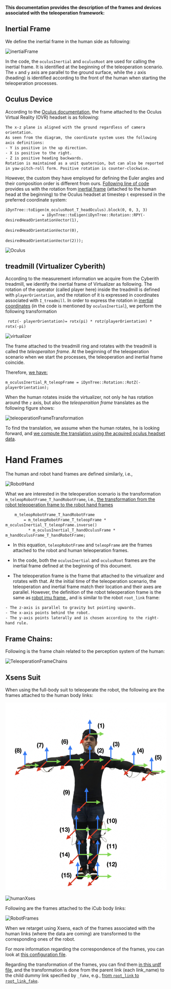 **This documentation provides the description of the frames and devices associated with the teleoperation framework:**

## Inertial Frame

We define the inertial frame in the human side as following:

![inertialFrame](https://user-images.githubusercontent.com/17707730/75995174-53dd4100-5efc-11ea-98db-8ea3cbe33379.jpg)

In the code, the `oculusInertial` and `oculusRoot` are used for calling the inertial frame. It is identified at the beginning of the teleoperation scenario. The `x` and `y` axis are parallel to the ground surface, while the `z` axis (heading) is identified according to the front of the human when starting the teleoperation processes.

## Oculus Device
According to the [Oculus documentation](https://developer.oculus.com/documentation/native/pc/dg-sensor/), the frame attached to the Oculus Virtual Reality (OVR) headset is as following:
```
The x-z plane is aligned with the ground regardless of camera orientation.
As seen from the diagram, the coordinate system uses the following axis definitions:
- Y is positive in the up direction.
- X is positive to the right.
- Z is positive heading backwards.
Rotation is maintained as a unit quaternion, but can also be reported in yaw-pitch-roll form. Positive rotation is counter-clockwise.
```
However, the custom they have employed for defining the Euler angles and their composition order is different from ours.
[Following line of code](https://github.com/robotology/walking-teleoperation/blob/master/modules/Oculus_module/src/OculusModule.cpp#L386-L389
) provides us with the rotation from [inertial frame](#inertial-frame) (attached to the human head at the beginning) to the Oculus headset at timestep `t` expressed in the preferred coordinate system:

```
iDynTree::toEigen(m_oculusRoot_T_headOculus).block(0, 0, 3, 3)
                = iDynTree::toEigen(iDynTree::Rotation::RPY(-desiredHeadOrientationVector(1),
                                                            desiredHeadOrientationVector(0),
                                                            desiredHeadOrientationVector(2)));
```                                                           
![Oculus](https://user-images.githubusercontent.com/17707730/75995262-72dbd300-5efc-11ea-8998-63ccce533453.png)

## treadmill (Virtualizer Cyberith)

According to the measurement information we acquire from the Cyberith treadmill, we identify the inertial frame of Virtualizer as following. The rotation of the operator (called player here) inside the treadmill is defined with `playerOrientation`, and the rotation of it is expressed in coordinates associated with `I_treadmill`. In order to express the rotation in [inertial coordinates](#inertial-frame) (in the code is mentioned by `oculusInertial`), we perform the following transformation

```
 rotz(- playerOrientation)= rotx(pi) * rotz(playerOrientation) * rotx(-pi)
```

![virtualizer](https://user-images.githubusercontent.com/17707730/75995418-afa7ca00-5efc-11ea-8288-a6238090de33.jpg)


The frame attached to the treadmill ring and rotates with the treadmill is called the _teleoperaiton frame_. At the beginning of the teleoperation scenario when we start the processes, the teleoperation and inertial frame coincide.

Therefore, [we have:](https://github.com/robotology/walking-teleoperation/blob/60b449e6e8d5120a2a11ca2997521f46c51821c1/modules/Oculus_module/src/HeadRetargeting.cpp#L105)

```
m_oculusInertial_R_teleopFrame = iDynTree::Rotation::RotZ(-playerOrientation);
```

When the human rotates inside the virtualizer, not only he has rotation around the `z` axis, but also the _teleoperaition frame_  translates as the following figure shows:


![teleoperationFrameTransformation](https://user-images.githubusercontent.com/17707730/75995382-a0c11780-5efc-11ea-990e-bb1bc8f1c8ff.jpg)
                                                                      

To find the translation, we assume when the human rotates, he is looking forward, and [we compute the translation using the acquired oculus headset data](https://github.com/robotology/walking-teleoperation/blob/5ae5a89e504a985528d5263467f806e806f78d37/modules/Oculus_module/src/OculusModule.cpp#L647-L657).



# Hand Frames

The human and robot hand frames are defined similarly, i.e.,


![RobotHand](https://user-images.githubusercontent.com/17707730/75995311-85eea300-5efc-11ea-8aac-23b06f2d6fff.jpeg)

What we are interested in the teleoperation scenario is the transformation `m_teleopRobotFrame_T_handRobotFrame`, i.e., [the transformation from the robot teleoperation frame to the robot hand frames](https://github.com/robotology/walking-teleoperation/blob/60b449e6e8d5120a2a11ca2997521f46c51821c1/modules/Oculus_module/src/HandRetargeting.cpp#L74-L77)
```
    m_teleopRobotFrame_T_handRobotFrame
        = m_teleopRobotFrame_T_teleopFrame * m_oculusInertial_T_teleopFrame.inverse()
          * m_oculusInertial_T_handOculusFrame * m_handOculusFrame_T_handRobotFrame;

```
- In this equation, `teleopRobotFrame` and `teleopFrame` are the frames attached to the robot and human teleoperation frames. 

- In the code, both the `oculusInertial` and `oculusRoot` frames are the inertial frame defined at the beginning of this document.
- The teleoperation frame is the frame that attached to the virtualizer and rotates with that. At the initial time of the teleoperation scenario, the teleoperation and inertial frame match their location and their axes are parallel.
However, the definition of the robot teleoperation frame is the same as [robot imu frame ](https://github.com/kouroshD/walking-teleoperation/blob/feature/updateDocs/app/robots/iCubGenova04/leftHandRetargetingParams.ini#L6-L10), and is similar to the robot `root_link` frame:
```
- The z-axis is parallel to gravity but pointing upwards.
- The x-axis points behind the robot.
- The y-axis points laterally and is chosen according to the right-hand rule.
```


## Frame Chains:

Following is the frame chain related to the perception system of the human:


![TeleoperationFrameChains](https://user-images.githubusercontent.com/17707730/75995366-99017300-5efc-11ea-814a-6b24669c1d00.jpg)

## Xsens Suit
When using the full-body suit to teleoperate the robot, the following are the frames attached to the human body links:


<p align="center">
  <img width="650" src="./images/humanXses.png">
</p> 

![humanXses](https://user-images.githubusercontent.com/17707730/75995140-47f17f00-5efc-11ea-8743-bd6a752602d4.png)

Following are the frames attached to the iCub body links:


![RobotFrames](https://user-images.githubusercontent.com/17707730/75995280-7bcca480-5efc-11ea-9124-cf37298fc655.png)

When we retarget using Xsens, each of the frames associated with the human links (where the data are coming) are transformed to the corresponding ones of the robot.

For more information regarding the correspondence of the frames, you can look at [this configuration file](https://github.com/robotology/human-dynamics-estimation/blob/devel/conf/xml/RobotStateProvider_iCub.xml).

Regarding the transformation of the frames, you can find them [in this urdf file](https://github.com/robotology/human-dynamics-estimation/blob/devel/conf/urdfs/teleoperation_iCub_model_V_2_5.urdf), and the transformation is done from the parent link (each link_name) to the child dummy link specified by `_fake`, e.g., [from `root_link` to `root_link_fake`](https://github.com/robotology/human-dynamics-estimation/blob/devel/conf/urdfs/teleoperation_iCub_model_V_2_5.urdf#L3341-L3353).



